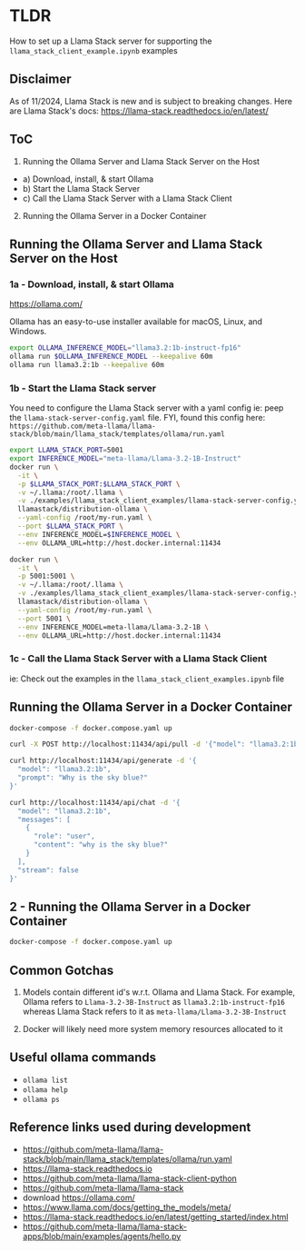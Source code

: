 # TLDR

How to set up a Llama Stack server for supporting the `llama_stack_client_example.ipynb` examples

## Disclaimer

As of 11/2024, Llama Stack is new and is subject to breaking changes.
Here are Llama Stack's docs: https://llama-stack.readthedocs.io/en/latest/

## ToC

1. Running the Ollama Server and Llama Stack Server on the Host 
  - a) Download, install, & start Ollama
  - b) Start the Llama Stack Server
  - c) Call the Llama Stack Server with a Llama Stack Client
2. Running the Ollama Server in a Docker Container

## Running the Ollama Server and Llama Stack Server on the Host 

### 1a - Download, install, & start Ollama

https://ollama.com/

Ollama has an easy-to-use installer available for macOS, Linux, and Windows.

```sh
export OLLAMA_INFERENCE_MODEL="llama3.2:1b-instruct-fp16"
ollama run $OLLAMA_INFERENCE_MODEL --keepalive 60m
ollama run llama3.2:1b --keepalive 60m
```

### 1b - Start the Llama Stack server

You need to configure the Llama Stack server with a yaml config ie: peep the `llama-stack-server-config.yaml` file. FYI, found this config here: `https://github.com/meta-llama/llama-stack/blob/main/llama_stack/templates/ollama/run.yaml`

```sh
export LLAMA_STACK_PORT=5001
export INFERENCE_MODEL="meta-llama/Llama-3.2-1B-Instruct"
docker run \
  -it \
  -p $LLAMA_STACK_PORT:$LLAMA_STACK_PORT \
  -v ~/.llama:/root/.llama \
  -v ./examples/llama_stack_client_examples/llama-stack-server-config.yaml:/root/my-run.yaml \
  llamastack/distribution-ollama \
  --yaml-config /root/my-run.yaml \
  --port $LLAMA_STACK_PORT \
  --env INFERENCE_MODEL=$INFERENCE_MODEL \
  --env OLLAMA_URL=http://host.docker.internal:11434
```

```sh
docker run \
  -it \
  -p 5001:5001 \
  -v ~/.llama:/root/.llama \
  -v ./examples/llama_stack_client_examples/llama-stack-server-config.yaml:/root/my-run.yaml \
  llamastack/distribution-ollama \
  --yaml-config /root/my-run.yaml \
  --port 5001 \
  --env INFERENCE_MODEL=meta-llama/Llama-3.2-1B \
  --env OLLAMA_URL=http://host.docker.internal:11434
```


### 1c - Call the Llama Stack Server with a Llama Stack Client

ie: Check out the examples in the `llama_stack_client_examples.ipynb` file

## Running the Ollama Server in a Docker Container

```sh - set up the ollama server
docker-compose -f docker.compose.yaml up
```

```sh - download a model
curl -X POST http://localhost:11434/api/pull -d '{"model": "llama3.2:1b"}'
```

```sh - test the model
curl http://localhost:11434/api/generate -d '{
  "model": "llama3.2:1b",
  "prompt": "Why is the sky blue?"
}'

curl http://localhost:11434/api/chat -d '{
  "model": "llama3.2:1b",
  "messages": [
    {
      "role": "user",
      "content": "why is the sky blue?"
    }
  ],
  "stream": false
}'
```

## 2 - Running the Ollama Server in a Docker Container

```sh
docker-compose -f docker.compose.yaml up
```

## Common Gotchas

1. Models contain different id's w.r.t. Ollama and Llama Stack. For example, Ollama refers to `Llama-3.2-3B-Instruct` as `llama3.2:1b-instruct-fp16` whereas Llama Stack refers to it as `meta-llama/Llama-3.2-3B-Instruct`

2. Docker will likely need more system memory resources allocated to it

## Useful ollama commands

- `ollama list`
- `ollama help`
- `ollama ps`

## Reference links used during development

- https://github.com/meta-llama/llama-stack/blob/main/llama_stack/templates/ollama/run.yaml
- https://llama-stack.readthedocs.io
- https://github.com/meta-llama/llama-stack-client-python
- https://github.com/meta-llama/llama-stack
- download https://ollama.com/
- https://www.llama.com/docs/getting_the_models/meta/
- https://llama-stack.readthedocs.io/en/latest/getting_started/index.html
- https://github.com/meta-llama/llama-stack-apps/blob/main/examples/agents/hello.py